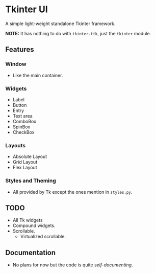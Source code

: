 # Tkinter UI
A simple light-weight standalone Tkinter framework.

**NOTE:** It has nothing to do with `tkinter.ttk`, just the `tkinter` module.

## Features
### Window
- Like the main container.

### Widgets
- Label
- Button
- Entry
- Text area
- ComboBox
- SpinBox
- CheckBox

### Layouts
- Absolute Layout
- Grid Layout
- Flex Layout

### Styles and Theming
- All provided by Tk except the ones mention in `styles.py`.


## TODO
- All Tk widgets
- Compound widgets.
- Scrollable.
    - Virtualized scrollable.

## Documentation
- No plans for now but the code is quite _self-documenting_.
